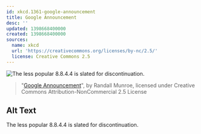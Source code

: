```yaml
---
id: xkcd.1361-google-announcement
title: Google Announcement
desc: ''
updated: 1398668400000
created: 1398668400000
sources:
  name: xkcd
  url: 'https://creativecommons.org/licenses/by-nc/2.5/'
  license: Creative Commons 2.5
---
```

![The less popular 8.8.4.4 is slated for discontinuation.](https://imgs.xkcd.com/comics/google_announcement.png)
> "[Google Announcement](https://xkcd.com/1361/)", by Randall Munroe, licensed under Creative Commons Attribution-NonCommercial 2.5 License

## Alt Text
The less popular 8.8.4.4 is slated for discontinuation.
